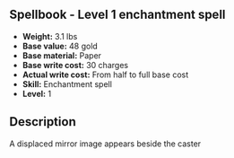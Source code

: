 ## Spellbook - Level 1 enchantment spell
- **Weight:** 3.1 lbs
- **Base value:** 48 gold
- **Base material:** Paper
- **Base write cost:** 30 charges
- **Actual write cost:** From half to full base cost
- **Skill:** Enchantment spell
- **Level:** 1
## Description
A displaced mirror image appears beside the caster
